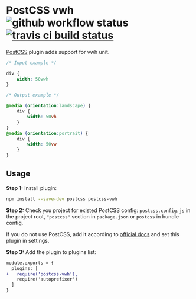 # PostCSS vwh ![github workflow status](https://github.com/gVguy/postcss-vwh/actions/workflows/node.js.yml/badge.svg)[![travis ci build status](https://travis-ci.com/gVguy/postcss-vwh.svg?branch=master)](https://travis-ci.com/gVguy/postcss-vwh)

[PostCSS] plugin adds support for vwh unit.

[PostCSS]: https://github.com/postcss/postcss

```css
/* Input example */

div {
    width: 50vwh
}
```

```css
/* Output example */

@media (orientation:landscape) {
    div {
        width: 50vh
    }
}
@media (orientation:portrait) {
    div {
        width: 50vw
    }
}
```

## Usage

**Step 1:** Install plugin:

```sh
npm install --save-dev postcss postcss-vwh
```

**Step 2:** Check you project for existed PostCSS config: `postcss.config.js`
in the project root, `"postcss"` section in `package.json`
or `postcss` in bundle config.

If you do not use PostCSS, add it according to [official docs]
and set this plugin in settings.

**Step 3:** Add the plugin to plugins list:

```diff
module.exports = {
  plugins: [
+   require('postcss-vwh'),
    require('autoprefixer')
  ]
}
```

[official docs]: https://github.com/postcss/postcss#usage
